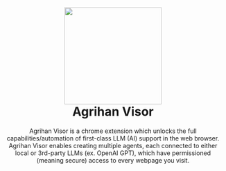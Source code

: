 <h1 align="center">
  <img src="../assets/visor-logo.png" width="224px"/><br/>
  Agrihan Visor
</h1>
<p align="center">Agrihan Visor is a chrome extension which unlocks the full capabilities/automation of first-class LLM (AI) support in the web browser. Agrihan Visor enables creating multiple agents, each connected to either local or 3rd-party LLMs (ex. OpenAI GPT), which have permissioned (meaning secure) access to every webpage you visit.
</p>
